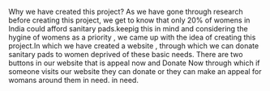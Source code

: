 Why we have created this project?
As we have gone through research before creating this project, we get to know that only 20% of womens in India could afford sanitary pads.keepig this in mind and considering the hygine 
of womens as a priority , we came up with the idea of creating this project.In which we have created a website , through which we can donate sanitary pads to women deprived of these basic needs.
There are two buttons in our website that is appeal now and Donate Now through which if someone visits our website they can donate or they can make an appeal for womans around them in need. in need.
